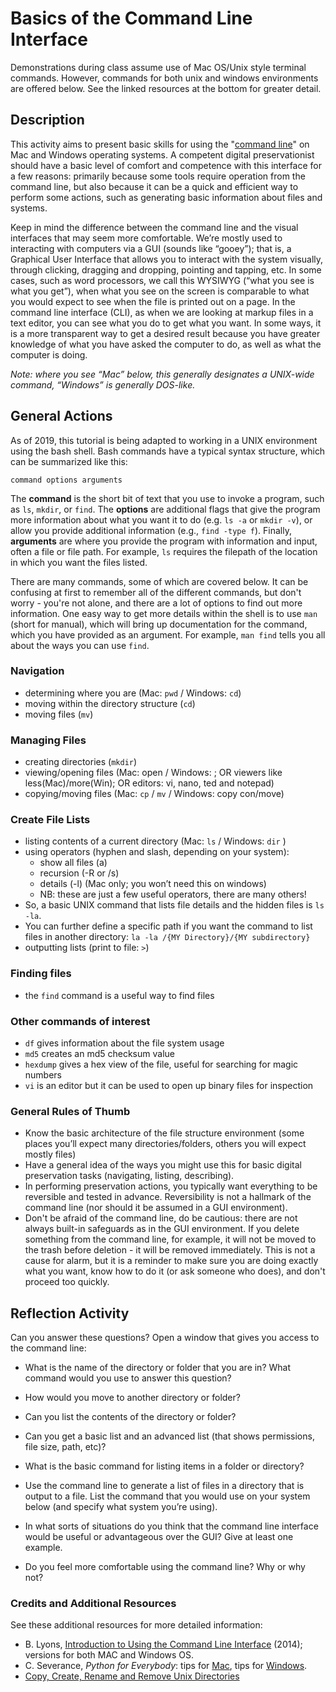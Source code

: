 # Basics of the Command Line Interface

Demonstrations during class assume use of Mac OS/Unix style terminal commands. However, commands for both unix and windows environments are offered below. See the linked resources at the bottom for greater detail.

## Description

This activity aims to present basic skills for using the "[command line](https://en.wikipedia.org/wiki/Command-line_interface)" on Mac and Windows operating systems. A competent digital preservationist should have a basic level of comfort and competence with this interface for a few reasons: primarily because some tools require operation from the command line, but also because it can be a quick and efficient way to perform some actions, such as generating basic information about files and systems.

Keep in mind the difference between the command line and the visual interfaces that may seem more comfortable. We’re mostly used to interacting with computers via a GUI (sounds like “gooey”); that is, a Graphical User Interface that allows you to interact with the system visually, through clicking, dragging and dropping, pointing and tapping, etc. In some cases, such as word processors, we call this WYSIWYG (“what you see is what you get”), when what you see on the screen is comparable to what you would expect to see when the file is printed out on a page. In the command line interface (CLI), as when we are looking at markup files in a text editor, you can see what you do to get what you want. In some ways, it is a more transparent way to get a desired result because you have greater knowledge of what you have asked the computer to do, as well as what the computer is doing.

_Note: where you see “Mac” below, this generally designates a UNIX-wide command, “Windows” is generally DOS-like._

## General Actions
As of 2019, this tutorial is being adapted to working in a UNIX environment using the bash shell.
Bash commands have a typical syntax structure, which can be summarized like this:

```
command options arguments
```

The **command** is the short bit of text that you use to invoke a program, such as `ls`,
`mkdir`, or `find`. The **options** are additional flags that give the program more
information about what you want it to do (e.g. `ls -a` or `mkdir -v`),
or allow you provide additional information (e.g., `find -type f`). Finally, **arguments**
are where you provide the program with information and input, often a file or file path. For example,
`ls` requires the filepath of the location in which you want the files listed.

There are many commands, some of which are covered below. It can be confusing at first
to remember all of the different commands, but don't worry - you're not alone, and
there are a lot of options to find out more information. One easy way to get more
details within the shell is to use `man` (short for manual), which will bring up
documentation for the command, which you have provided as an argument. For example,
`man find` tells you all about the ways you can use `find`.

### Navigation
* determining where you are (Mac: `pwd` / Windows: `cd`)
* moving within the directory structure (`cd`)
* moving files (`mv`)

### Managing Files
* creating directories (`mkdir`)
* viewing/opening files (Mac: open / Windows: <type the file>; OR viewers like less(Mac)/more(Win); OR editors: vi, nano, ted and notepad)
* copying/moving files (Mac: `cp` / `mv` / Windows: copy con/move)

### Create File Lists
* listing contents of a current directory (Mac: `ls` / Windows: `dir` )
* using operators (hyphen and slash, depending on your system):
  * show all files (a)
  * recursion (-R or /s)
  * details (-l) (Mac only; you won’t need this on windows)
  * NB: these are just a few useful operators, there are many others!
* So, a basic UNIX command that lists file details and the hidden files is `ls -la`.
* You can further define a specific path if you want the command to list files in another directory: `la -la /{MY Directory}/{MY subdirectory}`
* outputting lists (print to file: `>`)

### Finding files
* the `find` command is a useful way to find files

### Other commands of interest
* `df` gives information about the file system usage
* `md5` creates an md5 checksum value
* `hexdump` gives a hex view of the file, useful for searching for magic numbers
* `vi` is an editor but it can be used to open up binary files for inspection 

### General Rules of Thumb
* Know the basic architecture of the file structure environment (some places you’ll expect many directories/folders, others you will expect mostly files)
* Have a general idea of the ways you might use this for basic digital preservation tasks (navigating, listing, describing).
* In performing preservation actions, you typically want everything to be reversible and tested in advance. Reversibility is not a hallmark of the command line (nor should it be assumed in a GUI environment).
* Don't be afraid of the command line, do be cautious: there are not always built-in safeguards as in the GUI environment. If you delete something from the command line, for example, it will not be moved to the trash before deletion - it will be removed immediately. This is not a cause for alarm, but it is a reminder to make sure you are doing exactly what you want, know how to do it (or ask someone who does), and don't proceed too quickly.

## Reflection Activity
Can you answer these questions? Open a window that gives you access to the command line:
* What is the name of the directory or folder that you are in? What command would you use to answer this question?
* How would you move to another directory or folder?
* Can you list the contents of the directory or folder?
* Can you get a basic list and an advanced list (that shows permissions, file size, path, etc)?

* What is the basic command for listing items in a folder or directory?
* Use the command line to generate a list of files in a directory that is output to a file. List the command that you would use on your system below (and specify what system you’re using).
* In what sorts of situations do you think that the command line interface would be useful or advantageous over the GUI? Give at least one example.
* Do you feel more comfortable using the command line? Why or why not?


### Credits and Additional Resources
See these additional resources for more detailed information:

* B. Lyons, [Introduction to Using the Command Line Interface](https://www.weareavp.com/an-introduction-to-using-the-command-line-interface-to-work-with-files-and-directories/) (2014); versions for both MAC and Windows OS.
* C. Severance, _Python for Everybody_: tips for [Mac](https://www.py4e.com/software-mac.php), tips for [Windows](https://www.py4e.com/software-win.php).
* [Copy, Create, Rename and Remove Unix Directories](http://documentation.its.umich.edu/node/295)

